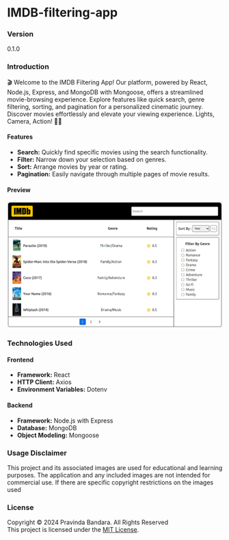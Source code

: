 # IMDB-filtering-app

### Version
0.1.0

### Introduction

🎬 Welcome to the IMDB Filtering App! Our platform, powered by React, Node.js, Express, and MongoDB with Mongoose, offers a streamlined movie-browsing experience. Explore features like quick search, genre filtering, sorting, and pagination for a personalized cinematic journey. Discover movies effortlessly and elevate your viewing experience. Lights, Camera, Action! 🍿🎥

#### Features

- **Search:** Quickly find specific movies using the search functionality.
- **Filter:** Narrow down your selection based on genres.
- **Sort:** Arrange movies by year or rating.
- **Pagination:** Easily navigate through multiple pages of movie results.

#### Preview

![Screenshot](./screenshots/Screenshot%20from%202024-01-31%2011-00-24.png)


### Technologies Used

#### Frontend

- **Framework:** React
- **HTTP Client:** Axios
- **Environment Variables:** Dotenv

#### Backend

- **Framework:** Node.js with Express
- **Database:** MongoDB
- **Object Modeling:** Mongoose


### Usage Disclaimer

This project and its associated images are used for educational and learning purposes. The application and any included images are not intended for commercial use. If there are specific copyright restrictions on the images used

### License

Copyright &copy; 2024 Pravinda Bandara. All Rights Reserved <br>
This project is licensed under the [MIT License](LICENSE.txt).
